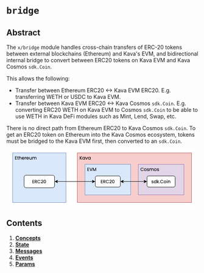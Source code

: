# `bridge`

## Abstract

The `x/bridge` module handles cross-chain transfers of ERC-20 tokens between
external blockchains (Ethereum) and Kava's EVM, and bidirectional internal
bridge to convert between ERC20 tokens on Kava EVM and Kava Cosmos `sdk.Coin`.

This allows the following:

* Transfer between Ethereum ERC20 <-> Kava EVM ERC20. E.g. transferring WETH or
  USDC to Kava EVM.
* Transfer between Kava EVM ERC20 <-> Kava Cosmos `sdk.Coin`. E.g. converting
  ERC20 WETH on Kava EVM to Cosmos `sdk.Coin` to be able to use WETH in Kava
  DeFi modules such as Mint, Lend, Swap, etc.

There is no direct path from Ethereum ERC20 to Kava Cosmos `sdk.Coin`. To get an
ERC20 token on Ethereum into the Kava Cosmos ecosystem, tokens must be bridged
to the Kava EVM first, then converted to an `sdk.Coin`.

<p align="center">
  <img src="./images/high-level-overview.drawio.png">
</p>

## Contents

1. **[Concepts](01_concepts.md)**
2. **[State](02_state.md)**
3. **[Messages](03_messages.md)**
4. **[Events](04_events.md)**
5. **[Params](05_params.md)**
